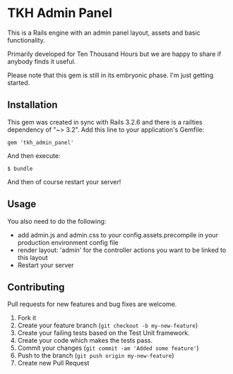 # TKH Admin Panel

This is a Rails engine with an admin panel layout, assets and basic functionality.

Primarily developed for Ten Thousand Hours but we are happy to share if anybody finds it useful.

Please note that this gem is still in its embryonic phase. I'm just getting started.

## Installation

This gem was created in sync with Rails 3.2.6 and there is a railties dependency of "~> 3.2". Add this line to your application's Gemfile:

    gem 'tkh_admin_panel'

And then execute:

    $ bundle

And then of course restart your server!


## Usage

You also need to do the following:

* add admin.js and admin.css to your config.assets.precompile in your production environment config file
* render layout: 'admin' for the controller actions you want to be linked to this layout
* Restart your server

## Contributing

Pull requests for new features and bug fixes are welcome.

1. Fork it
2. Create your feature branch (`git checkout -b my-new-feature`)
3. Create your failing tests based on the Test Unit framework.
4. Create your code which makes the tests pass.
5. Commit your changes (`git commit -am 'Added some feature'`)
6. Push to the branch (`git push origin my-new-feature`)
7. Create new Pull Request
